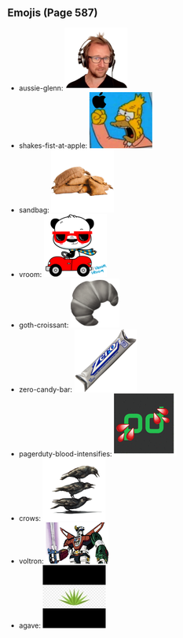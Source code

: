 
## Emojis (Page 587)

* aussie-glenn: ![aussie-glenn](output/aussie-glenn.png)
* shakes-fist-at-apple: ![shakes-fist-at-apple](output/shakes-fist-at-apple.png)
* sandbag: ![sandbag](output/sandbag.png)
* vroom: ![vroom](output/vroom.png)
* goth-croissant: ![goth-croissant](output/goth-croissant.png)
* zero-candy-bar: ![zero-candy-bar](output/zero-candy-bar.png)
* pagerduty-blood-intensifies: ![pagerduty-blood-intensifies](output/pagerduty-blood-intensifies.gif)
* crows: ![crows](output/crows.png)
* voltron: ![voltron](output/voltron.png)
* agave: ![agave](output/agave.jpg)
